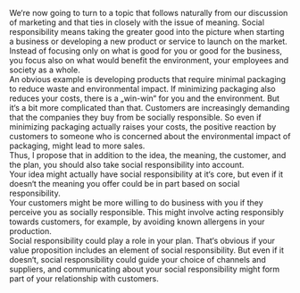 We‘re now going to turn to a topic that follows naturally from our discussion of marketing and that ties in closely with the issue of meaning. Social responsibility means taking the greater good into the picture when starting a business or developing a new product or service to launch on the market. Instead of focusing only on what is good for you or good for the business, you focus also on what would benefit the environment, your employees and society as a whole.  
An obvious example is developing products that require minimal packaging to reduce waste and environmental impact. If minimizing packaging also reduces your costs, there is a „win-win“ for you and the environment. But it‘s a bit more complicated than that. Customers are increasingly demanding that the companies they buy from be socially responsible. So even if minimizing packaging actually raises your costs, the positive reaction by customers to someone who is concerned about the environmental impact of packaging, might lead to more sales.  
Thus, I propose that in addition to the idea, the meaning, the customer, and the plan, you should also take social responsibility into account.  
Your idea might actually have social responsibility at it‘s core, but even if it doesn‘t the meaning you offer could be in part based on social responsibility.  
Your customers might be more willing to do business with you if they perceive you as socially responsible. This might involve acting responsibly towards customers, for example, by avoiding known allergens in your production.  
Social responsibility could play a role in your plan. That‘s obvious if your value proposition includes an element of social responsibility. But even if it doesn‘t, social responsibility could guide your choice of channels and suppliers, and communicating about your social responsibility might form part of your relationship with customers.